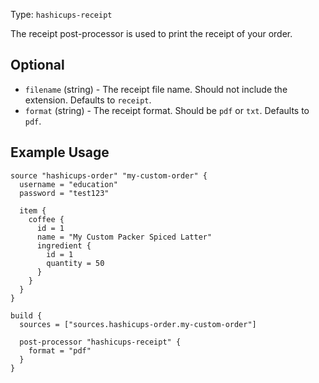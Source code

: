 Type: `hashicups-receipt`

The receipt post-processor is used to print the receipt of your order.

## Optional

- `filename` (string) - The receipt file name. Should not include the extension. Defaults to `receipt`.
- `format` (string) - The receipt format. Should be `pdf` or `txt`. Defaults to `pdf`.

## Example Usage

```hcl
source "hashicups-order" "my-custom-order" {
  username = "education"
  password = "test123"

  item {
    coffee {
      id = 1
      name = "My Custom Packer Spiced Latter"
      ingredient {
        id = 1
        quantity = 50
      }
    }
  }
}

build {
  sources = ["sources.hashicups-order.my-custom-order"]

  post-processor "hashicups-receipt" {
    format = "pdf"
  }
}
```
